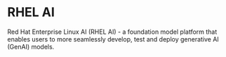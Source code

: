 # RHEL AI

Red Hat Enterprise Linux AI (RHEL AI) - a foundation model platform that enables users to more seamlessly develop, test and deploy generative AI (GenAI) models.
